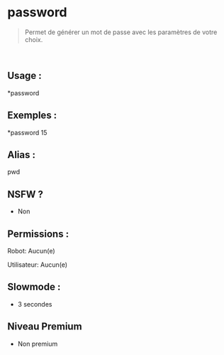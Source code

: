 # password

> Permet de générer un mot de passe avec les paramètres de votre choix.

<br>

## Usage :

*password <longueur>

## Exemples :

*password 15

## Alias :

pwd

## NSFW ?

- Non

## Permissions :

Robot: Aucun(e)
<br>

Utilisateur: Aucun(e)

## Slowmode :

- 3 secondes

## Niveau Premium

- Non premium